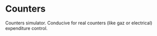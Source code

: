 # Counters
Counters simulator. Conducive for real counters (like gaz or electrical) expenditure control.
